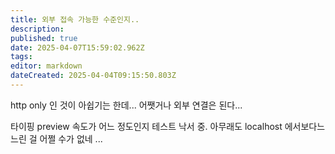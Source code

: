 ```yaml
---
title: 외부 접속 가능한 수준인지.. 
description: 
published: true
date: 2025-04-07T15:59:02.962Z
tags: 
editor: markdown
dateCreated: 2025-04-04T09:15:50.803Z
---
```


http only 인 것이 아쉽기는 한데... 
어쨋거나 외부 연결은 된다... 

타이핑 preview 속도가 어느 정도인지 테스트 낙서 중. 
아무래도 localhost 에서보다느 느린 걸 어쩔 수가 없네 ... 







